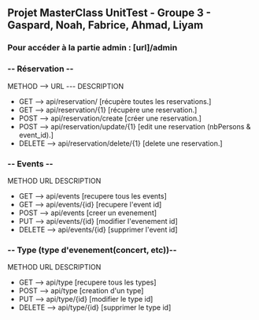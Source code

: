 ## Projet MasterClass UnitTest - Groupe 3 - Gaspard, Noah, Fabrice, Ahmad, Liyam



### __**Pour accéder à la partie admin : [url]/admin**__



### __**-- Réservation --**__

METHOD   -->        URL             ---                   DESCRIPTION

* GET   -->          api/reservation/               [récupère toutes les reservations.]
* GET      -->       api/reservation/{1}               [récupère une reservation.]
* POST     -->      api/reservation/create            [créer une reservation.]
* POST      -->     api/reservation/update/{1}        [edit une reservation (nbPersons & event_id).]
* DELETE   -->    api/reservation/delete/{1}        [delete une reservation.]


### __**-- Events --**__

METHOD        URL            DESCRIPTION

* GET     -->      api/events        [recupere tous les events]
* GET      -->     api/events/{id}     [recupere l'event id]
* POST     -->     api/events        [creer un evenement]
* PUT       -->    api/events/{id}     [modifier l'evenement id]
* DELETE    -->    api/events/{id}     [supprimer l'event id]

### __**-- Type (type d'evenement(concert, etc))--**__

METHOD        URL            DESCRIPTION

* GET     -->      api/type        [recupere tous les types]
* POST     -->     api/type        [creation d'un type]
* PUT      -->     api/type/{id}        [modifier le type id]
* DELETE    -->    api/type/{id}        [supprimer le type id]
